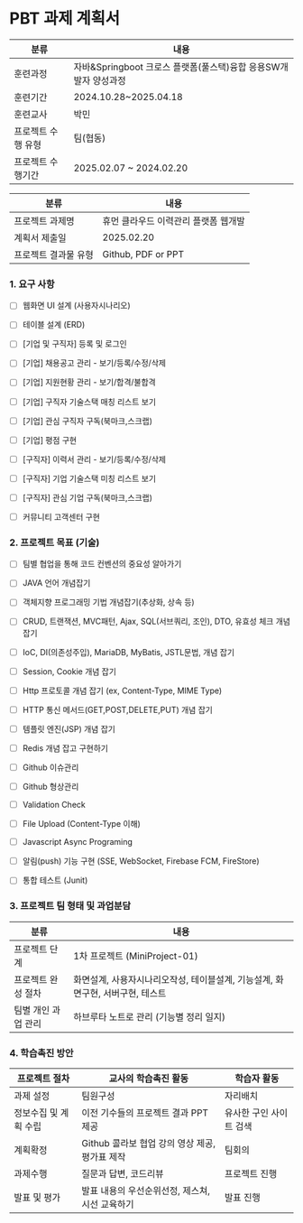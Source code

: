 # PBT 과제 계획서

| 분류         | 내용                                        |
| ---------- | ----------------------------------------- |
| 훈련과정       | 자바&Springboot 크로스 플랫폼(풀스택)융합 응용SW개발자 양성과정 |
| 훈련기간       | 2024.10.28~2025.04.18                     |
| 훈련교사       | 박민                                        |
| 프로젝트 수행 유형 | 팀(협동)                                     |
| 프로젝트 수행기간  | 2025.02.07 ~ 2024.02.20                   |

| 분류          | 내용                   |
| ----------- | -------------------- |
| 프로젝트 과제명    | 휴먼 클라우드 이력관리 플랫폼 웹개발 |
| 계획서 제출일     | 2025.02.20           |
| 프로젝트 결과물 유형 | Github, PDF or PPT   |

### 1. 요구 사항

- [ ] 웹화면 UI 설계 (사용자시나리오)

- [ ] 테이블 설계 (ERD)

- [ ] [기업 및 구직자] 등록 및 로그인

- [ ] [기업] 채용공고 관리 - 보기/등록/수정/삭제

- [ ] [기업] 지원현황 관리 - 보기/합격/불합격

- [ ] [기업] 구직자 기술스택 매칭 리스트 보기

- [ ] [기업] 관심 구직자 구독(북마크,스크랩)

- [ ] [기업] 평점 구현

- [ ] [구직자] 이력서 관리 - 보기/등록/수정/삭제

- [ ] [구직자] 기업 기술스택 미칭 리스트 보기

- [ ] [구직자] 관심 기업 구독(북마크,스크랩)

- [ ] 커뮤니티 고객센터 구현

### 2. 프로젝트 목표 (기술)

- [ ] 팀별 협업을 통해 코드 컨벤션의 중요성 알아가기
 
- [ ] JAVA 언어 개념잡기

- [ ] 객체지향 프로그래밍 기법 개념잡기(추상화, 상속 등)

- [ ] CRUD, 트랜잭션, MVC패턴, Ajax, SQL(서브쿼리, 조인), DTO, 유효성 체크 개념 잡기

- [ ] IoC, DI(의존성주입), MariaDB, MyBatis, JSTL문법, 개념 잡기

- [ ] Session, Cookie 개념 잡기

- [ ] Http 프로토콜 개념 잡기 (ex, Content-Type, MIME Type)

- [ ] HTTP 통신 메서드(GET,POST,DELETE,PUT) 개념 잡기

- [ ] 템플릿 엔진(JSP) 개념 잡기

- [ ] Redis 개념 잡고 구현하기

- [ ] Github 이슈관리
 
- [ ] Github 형상관리

- [ ] Validation Check
 
- [ ] File Upload (Content-Type 이해)

- [ ] Javascript Async Programing
 
- [ ] 알림(push) 기능 구현 (SSE, WebSocket, Firebase FCM, FireStore)

- [ ] 통합 테스트 (Junit)

### 3. 프로젝트 팀 형태 및 과업분담

| 분류          | 내용                                            |
| ----------- | --------------------------------------------- |
| 프로젝트 단계     | 1차 프로젝트 (MiniProject-01)                      |
| 프로젝트 완성 절차  | 화면설계, 사용자시나리오작성, 테이블설계, 기능설계, 화면구현, 서버구현, 테스트 |
| 팀별 개인 과업 관리 | 하브루타 노트로 관리 (기능별 정리 일지)                       |

### 4. 학습촉진 방안

| 프로젝트 절차      | 교사의 학습촉진 활동                    | 학습자 활동        |
| ------------ | ------------------------------ | ------------- |
| 과제 설정        | 팀원구성                           | 자리배치          |
| 정보수집 및 계획 수립 | 이전 기수들의 프로젝트 결과 PPT 제공         | 유사한 구인 사이트 검색 |
| 계획확정         | Github 콜라보 협업 강의 영상 제공, 평가표 제작 | 팀회의           |
| 과제수행         | 질문과 답변, 코드리뷰                   | 프로젝트 진행       |
| 발표 및 평가      | 발표 내용의 우선순위선정, 제스쳐, 시선 교육하기    | 발표 진행         |

